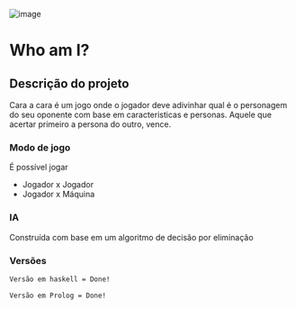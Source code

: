 ![image](https://user-images.githubusercontent.com/51303068/205130546-228228d4-d76c-4d89-b64d-49836daba82a.png)

# Who am I?

## Descrição do projeto
Cara a cara é um jogo onde o jogador deve adivinhar qual é o personagem do seu oponente com base em caracteristicas e personas. 
Aquele que acertar primeiro a persona do outro, vence.

### Modo de jogo
É possível jogar 
- Jogador x Jogador
- Jogador x Máquina

### IA
Construída com base em um algoritmo de decisão por eliminação

### Versões
```bash
Versão em haskell = Done!
```
```bash
Versão em Prolog = Done!
```